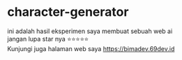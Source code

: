 # character-generator
ini adalah hasil eksperimen saya membuat sebuah web ai
<br>
jangan lupa star nya ⭐⭐⭐⭐⭐
<br>
Kunjungi juga halaman web saya https://bimadev.69dev.id
